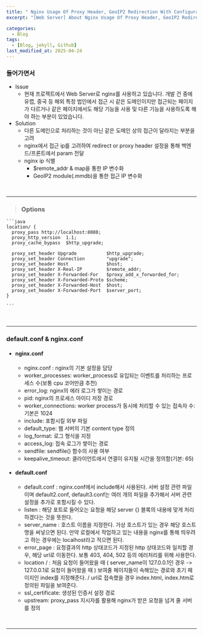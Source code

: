 ```yaml
---
title: " Nginx Usage Of Proxy Header, GeoIP2 Redirection With Configuration"
excerpt: "[Web Server] About Nginx Usage Of Proxy Header, GeoIP2 Redirection With Configuration"

categories:
  - Blog
tags:
  - [Blog, jekyll, Github]
last_modified_at: 2025-04-24
---
```



### 들어가면서
  - Issue
    - 현재 프로젝트에서 Web Server로 nginx를 사용하고 있습니다. 개발 건 중에 유렵, 중국 등 해외 특정 법인에서 접근 시 같은 도메인이지만 접근되는 페이지가 다르거나 같은 페이지에서도 해당 기능을 사용 및 다른 기능을 사용하도록 해야 하는 부분이 있었습니다. 
  - Solution
    - 다른 도메인으로 처리하는 것이 아닌 같은 도메인 상의 접근이 달라지는 부분을 고려
    - nginx에서 접근 ip를 고려하여 redirect or proxy header 설정을 통해 백엔드/프론트에서 param 전달
    - nginx ip 식별
      - $remote_addr & map을 통한 IP 변수화
      - GeoIP2 module(.mmdb)을 통한 접근 IP 변수화

<br />

---

> ### Options

    ```java
    location/ {
      proxy_pass http://localhost:8080;
      proxy_http_version  1.1;
      proxy_cache_bypass  $http_upgrade;

      proxy_set_header Upgrade           $http_upgrade;
      proxy_set_header Connection        "upgrade";
      proxy_set_header Host              $host;
      proxy_set_header X-Real-IP         $remote_addr;
      proxy_set_header X-Forwarded-For   $proxy_add_x_forwarded_for;
      proxy_set_header X-Forwarded-Proto $scheme;
      proxy_set_header X-Forwarded-Host  $host;
      proxy_set_header X-Forwarded-Port  $server_port;
    }

    ```

<br />

---

 ### default.conf & nginx.conf

  - #### nginx.conf
  
    - nginx.conf : nginx의 기본 설정을 담당
    - worker_processes: worker_process로 유입되는 이벤트를 처리하는 프로세스 수(보통 cpu 코어만큼 추천)
    - error_log: nginx의 에러 로그가 쌓이는 경로
    - pid: nginx의 프로세스 아이디 저장 경로
    - worker_connections: worker process가 동시에 처리할 수 있는 접속자 수: 기본은 1024
    - include: 포함시킬 외부 파일
    - default_type: 웹 서버의 기본 content type 정의
    - log_format: 로그 형식을 지정
    - access_log: 접속 로그가 쌓이는 경로
    - sendfile: sendfile() 함수의 사용 여부
    - keepalive_timeout: 클라이언트에서 연결이 유지될 시간을 정의함(기본: 65)
  
  - #### default.conf
  
    - default.conf : nginx.conf에서 include해서 사용된다. 서버 설정 관련 파일이며 default2.conf, default3.conf는 여러 개의 파일을 추가해서 서버 관련 설정을 추가로 포함시킬 수 있다.
    - listen : 해당 포트로 들어오는 요청을 해당 server {} 블록의 내용에 맞게 처리하겠다는 것을 뜻한다.
    - server_name : 호스트 이름을 지정한다. 가상 호스트가 있는 경우 해당 호스트명을 써넣으면 된다. 만약 로컬에서 작업하고 있는 내용을 nginx를 통해 띄우려고 하는 경우에는 localhost라고 적으면 된다.
    - error_page : 요청결과의 http 상태코드가 지정된 http 상태코드와 일치할 경우, 해당 url로 이동한다. 보통 403, 404, 502 등의 에러처리를 위해 사용한다.
    - location / : 처음 요청이 들어왔을 때 ( server_name이 127.0.0.1인 경우 -> 127.0.0.1로 요청이 들어왔을 때 ) 보여줄 페이지들이 속해있는 경로와 초기 페이지인 index를 지정해준다. / url로 접속했을 경우 index.html, index.htm로 정의된 파일을 보여준다.
    - ssl_certificate: 생성된 인증서 설정 경로
    - upstream: proxy_pass 지시자를 활용해 nginx가 받은 요청을 넘겨 줄 서버를 정의


  

<br />

---